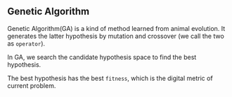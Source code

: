 ## Genetic Algorithm

Genetic Algorithm(GA) is a kind of method learned from animal evolution. It generates the latter hypothesis by mutation and crossover (we call the two as `operator`).

In GA, we search the candidate hypothesis space to find the best hypothesis. 

The best hypothesis has the best `fitness`, which is the digital metric of current problem.



